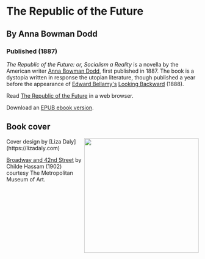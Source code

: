 # The Republic of the Future
## By Anna Bowman Dodd
### Published (1887)

  *The Republic of the Future: or, Socialism a Reality* is a novella by
  the American writer [Anna Bowman
  Dodd](https://en.wikipedia.org/wiki/Anna_Bowman_Dodd), first published
  in 1887. The book is a dystopia written in response the utopian
  literature, though published a year before the appearance of [Edward
  Bellamy's](https://en.wikipedia.org/wiki/Edward_Bellamy) [Looking
  Backward](https://en.wikipedia.org/wiki/Looking_Backward) (1888).

Read [The Republic of the Future](https://lizadaly.github.io/utopia-novels/books/republic-of-the-future/republic-of-the-future.html) in a web browser.

Download an [EPUB ebook version](https://lizadaly.github.io/utopia-novels/books/republic-of-the-future/republic-of-the-future.epub).

## Book cover
<img src="https://lizadaly.github.io/utopia-novels/books/republic-of-the-future/cover.png" height="300" align="right">
Cover design by [Liza Daly](https://lizadaly.com)

[Broadway and 42nd
Street](https://www.metmuseum.org/art/collection/search/11029?sortBy=Relevance&when=A.D.+1900-present&what=Paintings&ao=on&ft=%22new+york%22&offset=0&rpp=100&pos=29)
by Childe Hassam (1902) courtesy The Metropolitan Museum of Art.

